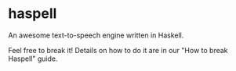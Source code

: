 # haspell
An awesome text-to-speech engine written in Haskell.

Feel free to break it!
Details on how to do it are in our "How to break Haspell" guide.
